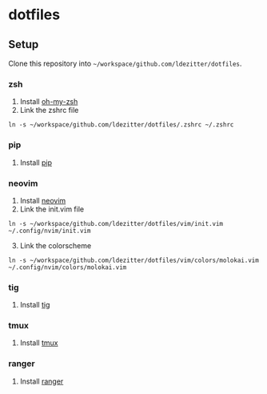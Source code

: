 # dotfiles

## Setup

Clone this repository into `~/workspace/github.com/ldezitter/dotfiles`.

### zsh

1. Install [oh-my-zsh](https://github.com/robbyrussell/oh-my-zsh)
2. Link the zshrc file

```
ln -s ~/workspace/github.com/ldezitter/dotfiles/.zshrc ~/.zshrc
```

### pip

1. Install [pip](https://pip.pypa.io/en/stable/installing/)

### neovim

1. Install [neovim](https://github.com/neovim/neovim/wiki/Installing-Neovim)
2. Link the init.vim file

```
ln -s ~/workspace/github.com/ldezitter/dotfiles/vim/init.vim ~/.config/nvim/init.vim
```

3. Link the colorscheme

```
ln -s ~/workspace/github.com/ldezitter/dotfiles/vim/colors/molokai.vim ~/.config/nvim/colors/molokai.vim
```

### tig

1. Install [tig](https://jonas.github.io/tig/INSTALL.html)

### tmux

1. Install [tmux](https://github.com/tmux/tmux)

### ranger

1. Install [ranger](https://github.com/ranger/ranger)
